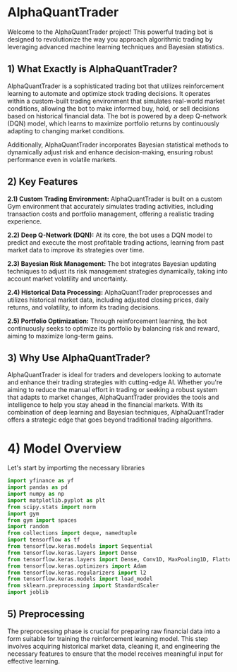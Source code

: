 # AlphaQuantTrader

Welcome to the AlphaQuantTrader project! This powerful trading bot is designed to revolutionize the way you approach algorithmic trading by leveraging advanced machine learning techniques and Bayesian statistics.

## 1) What Exactly is AlphaQuantTrader?
AlphaQuantTrader is a sophisticated trading bot that utilizes reinforcement learning to automate and optimize stock trading decisions. It operates within a custom-built trading environment that simulates real-world market conditions, allowing the bot to make informed buy, hold, or sell decisions based on historical financial data. The bot is powered by a deep Q-network (DQN) model, which learns to maximize portfolio returns by continuously adapting to changing market conditions.

Additionally, AlphaQuantTrader incorporates Bayesian statistical methods to dynamically adjust risk and enhance decision-making, ensuring robust performance even in volatile markets.

## 2) Key Features

**2.1) Custom Trading Environment:**
AlphaQuantTrader is built on a custom Gym environment that accurately simulates trading activities, including transaction costs and portfolio management, offering a realistic trading experience.

**2.2) Deep Q-Network (DQN):**
At its core, the bot uses a DQN model to predict and execute the most profitable trading actions, learning from past market data to improve its strategies over time.

**2.3) Bayesian Risk Management:**
The bot integrates Bayesian updating techniques to adjust its risk management strategies dynamically, taking into account market volatility and uncertainty.

**2.4) Historical Data Processing:**
AlphaQuantTrader preprocesses and utilizes historical market data, including adjusted closing prices, daily returns, and volatility, to inform its trading decisions.

**2.5) Portfolio Optimization:**
Through reinforcement learning, the bot continuously seeks to optimize its portfolio by balancing risk and reward, aiming to maximize long-term gains.

## 3) Why Use AlphaQuantTrader?

AlphaQuantTrader is ideal for traders and developers looking to automate and enhance their trading strategies with cutting-edge AI. Whether you're aiming to reduce the manual effort in trading or seeking a robust system that adapts to market changes, AlphaQuantTrader provides the tools and intelligence to help you stay ahead in the financial markets. With its combination of deep learning and Bayesian techniques, AlphaQuantTrader offers a strategic edge that goes beyond traditional trading algorithms.

# 4) Model Overview

Let's start by importimg the necessary libraries

```python
import yfinance as yf
import pandas as pd
import numpy as np
import matplotlib.pyplot as plt
from scipy.stats import norm
import gym
from gym import spaces
import random
from collections import deque, namedtuple
import tensorflow as tf
from tensorflow.keras.models import Sequential
from tensorflow.keras.layers import Dense
from tensorflow.keras.layers import Dense, Conv1D, MaxPooling1D, Flatten, LSTM, TimeDistributed, Input, Bidirectional
from tensorflow.keras.optimizers import Adam
from tensorflow.keras.regularizers import l2
from tensorflow.keras.models import load_model
from sklearn.preprocessing import StandardScaler
import joblib
```
## 5) Preprocessing

The preprocessing phase is crucial for preparing raw financial data into a form suitable for training the reinforcement learning model. This step involves acquiring historical market data, cleaning it, and engineering the necessary features to ensure that the model receives meaningful input for effective learning.






